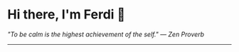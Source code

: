 <h1>Hi there, I'm Ferdi 👋</h1>

<p><em>
  "To be calm is the highest achievement of the self." — Zen Proverb
</em></p>

---
